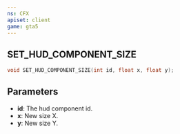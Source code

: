 ```yaml
---
ns: CFX
apiset: client
game: gta5
---
```

## SET_HUD_COMPONENT_SIZE

```c
void SET_HUD_COMPONENT_SIZE(int id, float x, float y);
```

## Parameters
* **id**: The hud component id.
* **x**: New size X.
* **y**: New size Y.
